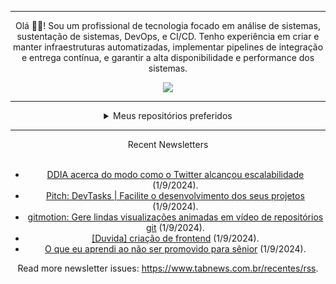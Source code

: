 <div align="center">
<hr>
<p>Olá 👋🏾! Sou um profissional de tecnologia focado em análise de sistemas, sustentação de sistemas, DevOps, e CI/CD. Tenho experiência em criar e manter infraestruturas automatizadas, implementar pipelines de integração e entrega contínua, e garantir a alta disponibilidade e performance dos sistemas.</p>
  <img src="https://media.giphy.com/media/yAGIvCiwPJn5C/giphy.gif">
<hr>
  <details>
  <summary>Meus repositórios preferidos</summary>
  <br />
  Alguns dos meus melhores repositórios:
  <br />
<br />
  <ul><li><a href=https://github.com/KubeNerd/aluratube target="_blank" rel="noopener noreferrer">KubeNerd/aluratube</a> (<b>0</b> ✨ and <b>0</b> 🍴): Aluratube - Desenvolvido durante a imersão React da Alura no final de 2022</li><li><a href=https://github.com/KubeNerd/nlw-ia target="_blank" rel="noopener noreferrer">KubeNerd/nlw-ia</a> (<b>0</b> ✨ and <b>0</b> 🍴): Projeto desenvolvido durante a NLW IA - Usando a API da OPENAI</li><li><a href=https://github.com/KubeNerd/nlw-journey-ia target="_blank" rel="noopener noreferrer">KubeNerd/nlw-journey-ia</a> (<b>0</b> ✨ and <b>0</b> 🍴): NLW IA - Agent de viagens usando python + langchain + GPT</li>
<li>More coming soon :).</li>
</ul>
  </details>
  <hr/>
    <summary>Recent Newsletters</summary>
  <br />
  <ul>
    <li><a href=https://www.tabnews.com.br/HenriqueGomes/ddia-acerca-do-modo-como-o-twitter-alcancou-escalabilidade target="_blank" rel="noopener noreferrer">DDIA acerca do modo como o Twitter alcançou escalabilidade</a> (1/9/2024).</li><li><a href=https://www.tabnews.com.br/jaedsonpys/pitch-devtasks-facilite-o-desenvolvimento-dos-seus-projetos target="_blank" rel="noopener noreferrer">Pitch: DevTasks | Facilite o desenvolvimento dos seus projetos</a> (1/9/2024).</li><li><a href=https://www.tabnews.com.br/lemuelroberto/gitmotion-gere-lindas-visualizacoes-animadas-em-video-de-repositorios-git target="_blank" rel="noopener noreferrer">gitmotion: Gere lindas visualizações animadas em vídeo de repositórios git</a> (1/9/2024).</li><li><a href=https://www.tabnews.com.br/rafinhahdc19/duvida-criacao-de-frontend target="_blank" rel="noopener noreferrer">[Duvida] criação de frontend</a> (1/9/2024).</li><li><a href=https://www.tabnews.com.br/lucasfaria/o-que-eu-aprendi-ao-nao-ser-promovido-para-senior target="_blank" rel="noopener noreferrer">O que eu aprendi ao não ser promovido para sênior</a> (1/9/2024).</li>
  </ul>
<p>Read more newsletter issues: <a href="https://www.tabnews.com.br/recentes/rss">https://www.tabnews.com.br/recentes/rss</a>.</p>
  </details>
